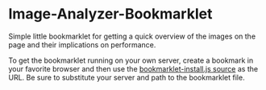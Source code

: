 # Image-Analyzer-Bookmarklet

Simple little bookmarklet for getting a quick overview of the images on the page and their implications on performance.

To get the bookmarklet running on your own server, create a bookmark in your favorite browser and then use the [bookmarklet-install.js source](bookmarklet-install.js) as the URL. Be sure to substitute your server and path to the bookmarklet file.
